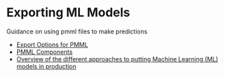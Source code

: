 # Exporting ML Models

Guidance on using pmml files to make predictions

- [Export Options for PMML](http://dmg.org/pmml/pmml_examples/index.html)
- [PMML Components](https://en.wikipedia.org/wiki/Predictive_Model_Markup_Language)
- [Overview of the different approaches to putting Machine Learning (ML) models in production](https://medium.com/analytics-and-data/overview-of-the-different-approaches-to-putting-machinelearning-ml-models-in-production-c699b34abf86#)